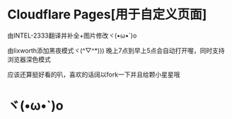 Cloudflare Pages[用于自定义页面]
============================================================================
由INTEL-2333翻译并补全+图片修改ヾ(•ω•`)o

由lixworth添加黑夜模式ヾ(^▽^*)))
晚上7点到早上5点会自动打开喔，同时支持浏览器深色模式

应该还算挺好看的叭，喜欢的话阔以fork一下并且给颗小星星哦

ヾ(•ω•`)o
============================================================================
